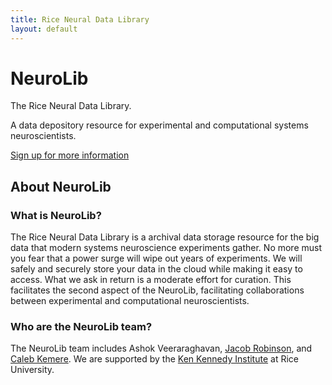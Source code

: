```yaml
---
title: Rice Neural Data Library
layout: default
---
```


<div class="jumbotron">
<h1>NeuroLib</h1>

<p class="lead">The Rice Neural Data Library.</p>

<p> A data depository resource for experimental and computational systems neuroscientists.</p>

<p><a class="btn btn-lg btn-success" href="#" role="button">Sign up for more information</a></p>
</div>

<div class="row marketing">

## <a name="about"></a>About NeuroLib

### What is NeuroLib?

The Rice Neural Data Library is a archival data storage resource for the big data that modern
systems neuroscience experiments gather. No more must you fear that a power surge will wipe out
years of experiments. We will safely and securely store your data in the cloud while making it
easy to access. What we ask in return is a moderate effort for curation. This facilitates the
second aspect of the NeuroLib, facilitating collaborations between experimental and
computational neuroscientists.

### Who are the NeuroLib team?

The NeuroLib team includes Ashok Veeraraghavan, [Jacob Robinson](http://robinsonlab.com), 
and [Caleb Kemere](http://rnel.rice.edu). We are supported by the [Ken Kennedy
Institute](http://www.k2i.rice.edu/) at Rice University.


